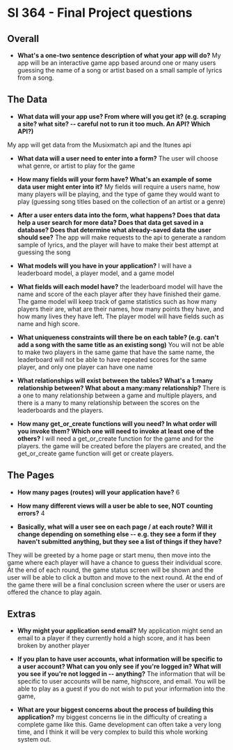 # SI 364 - Final Project questions

## Overall

* **What's a one-two sentence description of what your app will do?**
My app will be an interactive game app based around one or many users guessing the name of a song or artist based on a small sample of lyrics from a song. 

## The Data

* **What data will your app use? From where will you get it? (e.g. scraping a site? what site? -- careful not to run it too much. An API? Which API?)**

My app will get data from the Musixmatch api and the Itunes api

* **What data will a user need to enter into a form?**
The user will choose what genre, or artist to play for the game 

* **How many fields will your form have? What's an example of some data user might enter into it?**
My fields will require a users name, how many players will be playing, and the type of game they would want to play (guessing song titles based on the collection of an artist or a genre)

* **After a user enters data into the form, what happens? Does that data help a user search for more data? Does that data get saved in a database? Does that determine what already-saved data the user should see?**
The app will make requests to the api to generate a random sample of lyrics, and the player will have to make their best attempt at guessing the song

* **What models will you have in your application?**
I will have a leaderboard model, a player model, and a game model

* **What fields will each model have?**
the leaderboard model will have the name and score of the each player after they have finished their game. The game model will keep track of game statistics such as how many players their are, what are their names, how many points they have, and how many lives they have left. The player model will have fields such as name and high score.

* **What uniqueness constraints will there be on each table? (e.g. can't add a song with the same title as an existing song)**
You will not be able to make two players in the same game that have the same name, the leaderboard will not be able to have repeated scores for the same player, and only one player can have one name

* **What relationships will exist between the tables? What's a 1:many relationship between? What about a many:many relationship?**
There is a one to many relationship between a game and multiple players, and there is a many to many relationship between the scores on the leaderboards and the players.

* **How many get_or_create functions will you need? In what order will you invoke them? Which one will need to invoke at least one of the others?**
I will need a get_or_create function for the game and for the players. the game will be created before the players are created, and the get_or_create game function will get or create players.

## The Pages

* **How many pages (routes) will your application have?**
6

* **How many different views will a user be able to see, NOT counting errors?**
4

* **Basically, what will a user see on each page / at each route? Will it change depending on something else -- e.g. they see a form if they haven't submitted anything, but they see a list of things if they have?**

They will be greeted by a home page or start menu, then move into the game where each player will have a chance to guess their individual score. At the end of each round, the game status screen will be shown and the user will be able to click a button and move to the next round. At the end of the game there will be a final conclusion screen where the user or users are offered the chance to play again.

## Extras

* **Why might your application send email?**
My application might send an email to a player if they currently hold a high score, and it has been broken by another player

* **If you plan to have user accounts, what information will be specific to a user account? What can you only see if you're logged in? What will you see if you're not logged in -- anything?**
The information that will be specific to user accounts will be name, highscore, and email. You will be able to 
play as a guest if you do not wish to put your information into the game,
* **What are your biggest concerns about the process of building this application?**
my biggest concerns lie in the difficulty of creating a complete game like this. Game development can often take a very long time, and I think it will be very complex to build this whole working system out.
